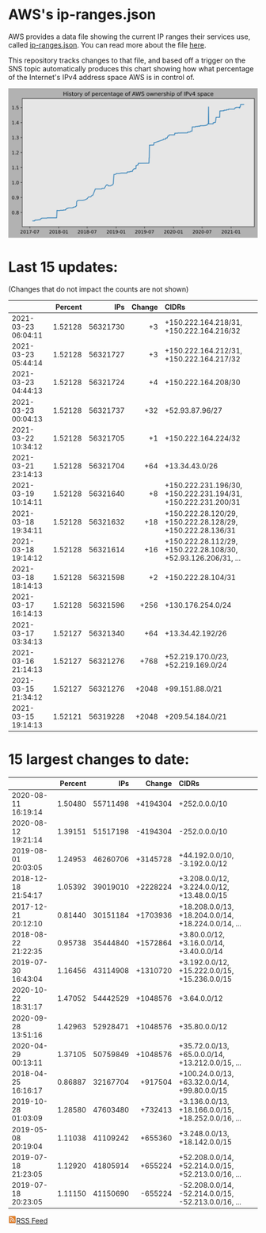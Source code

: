# AWS's ip-ranges.json

AWS provides a data file showing the current IP ranges their
services use, called [ip-ranges.json](https://ip-ranges.amazonaws.com/ip-ranges.json).  You 
can read more about the file [here](https://docs.aws.amazon.com/general/latest/gr/aws-ip-ranges.html).

This repository tracks changes to that file, and based off a trigger on the SNS topic 
automatically produces this chart showing how what percentage of the Internet's IPv4 
address space AWS is in control of.

![History of AWS](history_count.svg)

# Last 15 updates:

(Changes that do not impact the counts are not shown)

| | Percent | IPs | Change | CIDRs |
| :--- | ---: | ---: | ---: | :--- |
| 2021-03-23 06:04:11 | 1.52128 | 56321730 | +3 | +150.222.164.218/31, +150.222.164.216/32 |
| 2021-03-23 05:44:14 | 1.52128 | 56321727 | +3 | +150.222.164.212/31, +150.222.164.217/32 |
| 2021-03-23 04:44:13 | 1.52128 | 56321724 | +4 | +150.222.164.208/30 |
| 2021-03-23 00:04:13 | 1.52128 | 56321737 | +32 | +52.93.87.96/27 |
| 2021-03-22 10:34:12 | 1.52128 | 56321705 | +1 | +150.222.164.224/32 |
| 2021-03-21 23:14:13 | 1.52128 | 56321704 | +64 | +13.34.43.0/26 |
| 2021-03-19 10:14:11 | 1.52128 | 56321640 | +8 | +150.222.231.196/30, +150.222.231.194/31, +150.222.231.200/31 |
| 2021-03-18 19:34:11 | 1.52128 | 56321632 | +18 | +150.222.28.120/29, +150.222.28.128/29, +150.222.28.136/31 |
| 2021-03-18 19:14:12 | 1.52128 | 56321614 | +16 | +150.222.28.112/29, +150.222.28.108/30, +52.93.126.206/31, ... |
| 2021-03-18 18:14:13 | 1.52128 | 56321598 | +2 | +150.222.28.104/31 |
| 2021-03-17 16:14:13 | 1.52128 | 56321596 | +256 | +130.176.254.0/24 |
| 2021-03-17 03:34:13 | 1.52127 | 56321340 | +64 | +13.34.42.192/26 |
| 2021-03-16 21:14:13 | 1.52127 | 56321276 | +768 | +52.219.170.0/23, +52.219.169.0/24 |
| 2021-03-15 21:34:12 | 1.52127 | 56321276 | +2048 | +99.151.88.0/21 |
| 2021-03-15 19:14:13 | 1.52121 | 56319228 | +2048 | +209.54.184.0/21 |


# 15 largest changes to date:

| | Percent | IPs | Change | CIDRs |
| :--- | ---: | ---: | ---: | :--- |
| 2020-08-11 16:19:14 | 1.50480 | 55711498 | +4194304 | +252.0.0.0/10 |
| 2020-08-12 19:21:14 | 1.39151 | 51517198 | -4194304 | -252.0.0.0/10 |
| 2019-08-01 20:03:05 | 1.24953 | 46260706 | +3145728 | +44.192.0.0/10, -3.192.0.0/12 |
| 2018-12-18 21:54:17 | 1.05392 | 39019010 | +2228224 | +3.208.0.0/12, +3.224.0.0/12, +13.48.0.0/15 |
| 2017-12-21 20:12:10 | 0.81440 | 30151184 | +1703936 | +18.208.0.0/13, +18.204.0.0/14, +18.224.0.0/14, ... |
| 2018-08-22 21:22:35 | 0.95738 | 35444840 | +1572864 | +3.80.0.0/12, +3.16.0.0/14, +3.40.0.0/14 |
| 2019-07-30 16:43:04 | 1.16456 | 43114908 | +1310720 | +3.192.0.0/12, +15.222.0.0/15, +15.236.0.0/15 |
| 2020-10-22 18:31:17 | 1.47052 | 54442529 | +1048576 | +3.64.0.0/12 |
| 2020-09-28 13:51:16 | 1.42963 | 52928471 | +1048576 | +35.80.0.0/12 |
| 2020-04-29 00:13:11 | 1.37105 | 50759849 | +1048576 | +35.72.0.0/13, +65.0.0.0/14, +13.212.0.0/15, ... |
| 2018-04-25 16:16:17 | 0.86887 | 32167704 | +917504 | +100.24.0.0/13, +63.32.0.0/14, +99.80.0.0/15 |
| 2019-10-28 01:03:09 | 1.28580 | 47603480 | +732413 | +3.136.0.0/13, +18.166.0.0/15, +18.252.0.0/16, ... |
| 2019-05-08 20:19:04 | 1.11038 | 41109242 | +655360 | +3.248.0.0/13, +18.142.0.0/15 |
| 2019-07-18 21:23:05 | 1.12920 | 41805914 | +655224 | +52.208.0.0/14, +52.214.0.0/15, +52.213.0.0/16, ... |
| 2019-07-18 20:23:05 | 1.11150 | 41150690 | -655224 | -52.208.0.0/14, -52.214.0.0/15, -52.213.0.0/16, ... |


[![RSS Icon](rss-icon.png)RSS Feed](https://raw.githubusercontent.com/seligman/aws-ip-ranges/master/rss.xml)
